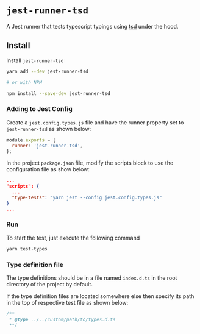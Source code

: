 # `jest-runner-tsd`

A Jest runner that tests typescript typings using [tsd](https://github.com/SamVerschueren/tsd) under the hood.

## Install

Install `jest-runner-tsd`

```bash
yarn add --dev jest-runner-tsd

# or with NPM

npm install --save-dev jest-runner-tsd
```

### Adding to Jest Config

Create a `jest.config.types.js` file and have the runner property set to `jest-runner-tsd` as shown below:

```js
module.exports = {
  runner: 'jest-runner-tsd',
};
```

In the project `package.json` file, modify the scripts block to use the configuration file as show below:

```json
...
"scripts": {
  ...
  "type-tests": "yarn jest --config jest.config.types.js"
}
...
```

### Run

To start the test, just execute the following command

```bash
yarn test-types
```

### Type definition file

The type definitions should be in a file named `index.d.ts` in the root directory of the project by default.

If the type definition files are located somewhere else then specify its path in the top of respective test file as shown below:

```ts
/**
 * @type ../../custom/path/to/types.d.ts
 **/
```
